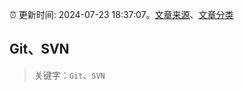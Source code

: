 :alarm_clock: 更新时间: 2024-07-23 18:37:07。[文章来源](/README.md)、[文章分类](/TAGS.md)

## Git、SVN


> 关键字：`Git`、`SVN`



